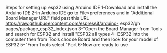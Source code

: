 Steps for setting up esp32 using Arduino IDE
1-Download and install the Arduino IDE
2-In Arduino IDE go to File>preferences and in "Additional Board Manager
URL" field past this URL
https://raw.githubusercontent.com/espressif/arduino- esp32/gh pages/package_esp32_index.json
3-"Open the Board Manager from Tools and search for ESP32 and install "ESP32 all types 
4- ESP32 into the computer then from Tools choose Board and then look for your model of
ESP32
5-"From Tools select "Port 
6-Now are ready to use
